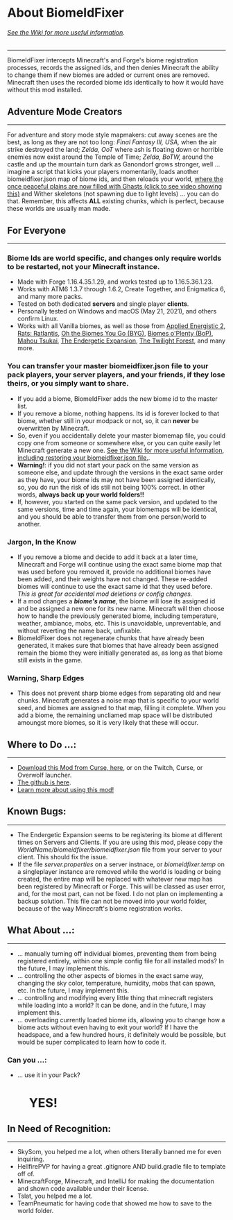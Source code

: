 # About BiomeIdFixer

###### [See the Wiki for more useful information](https://github.com/desagas/Biome-Id-Fixer/wiki/).
___
BiomeIdFixer intercepts Minecraft's and Forge's biome registration processes, records the assigned ids, and then denies Minecraft the ability to change them if new biomes are added or current ones are removed. Minecraft then uses the recorded biome ids identically to how it would have without this mod installed.


## Adventure Mode Creators
___
For adventure and story mode style mapmakers: cut away scenes are the best, as long as they are not too long: *Final Fantasy III, USA,* when the air strike destroyed the land; *Zelda, OoT* where ash is floating down or horrible enemies now exist around the Temple of Time; *Zelda, BoTW,* around the castle and up the mountain turn dark as Ganondorf grows stronger, well ... imagine a script that kicks your players momentarily, loads another biomeidfixer.json map of biome ids, and then reloads your world, [where the once peaceful plains are now filled with Ghasts (click to see video showing this)](https://www.youtube.com/watch?v=O8qa0LHJYKA&ab_channel=DenverWilliamDenverWilliam) and Wither skeletons (not spawning due to light levels) ... you can do that. Remember, this affects **ALL** existing chunks, which is perfect, because these worlds are usually man made.


## For Everyone
___
### Biome Ids are world specific, and changes only require worlds to be restarted, not your Minecraft instance.
*   Made with Forge 1.16.4.35.1.29, and works tested up to 1.16.5.36.1.23.
*   Works with ATM6 1.3.7 through 1.6.2, Create Together, and Enigmatica 6, and many more packs.
*   Tested on both dedicated **servers** and single player **clients**. 
*   Personally tested on Windows and macOS (May 21, 2021), and others confirm Linux.
*   Works with all Vanilla biomes, as well as those from [Applied Energistic 2](https://www.curseforge.com/minecraft/mc-mods/applied-energistics-2), [Rats: Ratlantis](https://www.curseforge.com/minecraft/mc-mods/rats-ratlantis), [Oh the Biomes You Go (BYG)](https://www.curseforge.com/minecraft/mc-mods/oh-the-biomes-youll-go), [Biomes o'Plenty (BoP)](https://www.curseforge.com/minecraft/mc-mods/biomes-o-plenty), [Mahou Tsukai](https://www.curseforge.com/minecraft/mc-mods/mahou-tsukai), [The Endergetic Expansion](https://www.curseforge.com/minecraft/mc-mods/endergetic), [The Twilight Forest](https://www.curseforge.com/minecraft/mc-mods/the-twilight-forest), and many more.


### You can transfer your master biomeidfixer.json file to your pack players, your server players, and your friends, if they lose theirs, or you simply want to share.
*   If you add a biome, BiomeIdFixer adds the new biome id to the master list.
*   If you remove a biome, nothing happens. Its id is forever locked to that biome, whether still in your modpack or not, so, it can **never** be overwritten by Minecraft. 
*   So, even if you accidentally delete your master biomemap file, you could copy one from someone or somewhere else, or you can quite easily let Minecraft generate a new one. [See the Wiki for more useful information, including restoring your biomeidfixer.json file.](https://github.com/desagas/Biome-Id-Fixer/wiki/).
*   **Warning!**: if you did not start your pack on the same version as someone else, and update through the versions in the exact same order as they have, your biome ids may not have been assigned identically, so, you do run the risk of ids still not being 100% correct. In other words, **always back up your world folders!!**
*   If, however, you started on the same pack version, and updated to the same versions, time and time again, your biomemaps will be identical, and you should be able to transfer them from one person/world to another.


### Jargon, In the Know
*   If you remove a biome and decide to add it back at a later time, Minecraft and Forge will continue using the exact same biome map that was used before you removed it, provide no additional biomes have been added, and their weights have not changed. These re-added biomes will continue to use the exact same id that they used before. *This is great for accidental mod deletions or config changes.*
*   If a mod changes a **_biome's name_**, the biome will lose its assigned id and be assigned a new one for its new name. Minecraft will then choose how to handle the previously generated biome, including temperature, weather, ambiance, mobs, etc. This is unavoidable, unpreventable, and without reverting the name back, unfixable.
*   BiomeIdFixer does not regenerate chunks that have already been generated, it makes sure that biomes that have already been assigned remain the biome they were initially generated as, as long as that biome still exists in the game.


### Warning, Sharp Edges

*   This does not prevent sharp biome edges from separating old and new chunks. Minecraft generates a noise map that is specific to your world seed, and biomes are assigned to that map, filling it complete. When you add a biome, the remaining uncliamed map space will be distributed amoungst more biomes, so it is very likely that these will occur.


## Where to Do ...:
___
*   [Download this Mod from Curse, here](https://www.curseforge.com/minecraft/mc-mods/biome-id-fixer), or on the Twitch, Curse, or Overwolf launcher.
*   [The github is here](https://github.com/desagas/Biome-Id-Fixer).
*   [Learn more about using this mod!](https://github.com/desagas/Biome-Id-Fixer/wiki/)


## Known Bugs:
___
*   The Endergetic Expansion seems to be registering its biome at different times on Servers and Clients. If you are using this mod, please copy the *WorldName/biomeidfixer/biomeidfixer.json* file from your server to your client. This should fix the issue.
*   If the file *server.properties* on a server instnace, or *biomeidfixer.temp* on a singleplayer instance are removed while the world is loading or being created, the entire map will be replaced with whatever new map has been registered by Minecraft or Forge. This will be classed as user error, and, for the most part, can not be fixed. I do not plan on implementing a backup solution. This file can not be moved into your world folder, because of the way Minecraft's biome registration works.


## What About ...:
___
*   ... manually turning off individual biomes, preventing them from being registered entirely, within one simple config file for all installed mods? In the future, I may implement this.
*   ... controlling the other aspects of biomes in the exact same way, changing the sky color, temperature, humidity, mobs that can spawn, etc. In the future, I may implement this.
*   ... controlling and modifying every little thing that minecraft registers while loading into a world? It can be done, and in the future, I may implement this.
*   ... overloading currently loaded biome ids, allowing you to change how a biome acts without even having to exit your world? If I have the headspace, and a few hundred hours, it definitely would be possible, but would be super complicated to learn how to code it.


### Can you ...:
*   ... use it in your Pack?
    # &nbsp;&nbsp;&nbsp;&nbsp;YES!

## In Need of Recognition:
___
*   SkySom, you helped me a lot, when others literally banned me for even inquiring.
*   HellfirePVP for having a great .gitignore AND build.gradle file to template off of.
*   MinecraftForge, Minecraft, and IntelliJ for making the documentation and shown code available under their license.
*   Tslat, you helped me a lot.
*   TeamPneumatic for having code that showed me how to save to the world folder.
